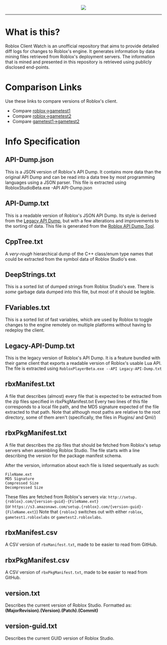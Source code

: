 <p align="center">
<img src="https://i.imgur.com/MHFEVV5.png">
</p>

<hr/>

# What is this?

Roblox Client Watch is an unofficial repository that aims to provide detailed diff logs for changes to Roblox's engine.
It generates information by data mining files retrieved from Roblox's deployment servers. The information that is mined and presented in this repository is retrieved using publicly disclosed end-points.

# Comparison Links
Use these links to compare versions of Roblox's client.

* Compare [roblox->gametest1](https://github.com/CloneTrooper1019/Roblox-Client-Tracker/compare/gametest1.robloxlabs#files_bucket)
* Compare [roblox->gametest2](https://github.com/CloneTrooper1019/Roblox-Client-Tracker/compare/gametest2.robloxlabs#files_bucket)
* Compare [gametest1->gametest2](https://github.com/CloneTrooper1019/Roblox-Client-Tracker/compare/gametest1.robloxlabs...gametest2.robloxlabs)

# Info Specification

## API-Dump.json
This is a JSON version of Roblox's API Dump. It contains more data than the original API Dump and can be read into a data tree by most programming languages using a JSON parser.
This file is extracted using RobloxStudioBeta.exe -API API-Dump.json

## API-Dump.txt
This is a readable version of Roblox's JSON API Dump. Its style is derived from the [Legacy API Dump](#legacy-api-dumptxt), but with a few alterations and improvements to the sorting of data. This file is generated from the [Roblox API Dump Tool](https://github.com/CloneTrooper1019/Roblox-API-Dump-Tool).

## CppTree.txt
A *very-rough* hierarchical dump of the C++ class/enum type names that could be extracted from the symbol data of Roblox Studio's exe.

## DeepStrings.txt
This is a sorted list of dumped strings from Roblox Studio's exe. There is *some* garbage data dumped into this file, but most of it should be legible.

## FVariables.txt
This is a sorted list of fast variables, which are used by Roblox to toggle changes to the engine remotely on multiple platforms without having to redeploy the client.

## Legacy-API-Dump.txt
This is the legacy version of Roblox's API Dump. It is a feature bundled with their game client that exports a readable version of Roblox's usable Lua API. The file is extracted using `RobloxPlayerBeta.exe --API Legacy-API-Dump.txt`

## rbxManifest.txt
A file that describes (almost) every file that is expected to be extracted from the zip files specified in rbxPkgManifest.txt
Every two lines of this file corresponds to a local file path, and the MD5 signature expected of the file extracted to that path.
Note that although most paths are relative to the root directory, some of them aren't (specifically, the files in Plugins/ and Qml/)

## rbxPkgManifest.txt
A file that describes the zip files that should be fetched from Roblox's setup servers when assembling Roblox Studio.
The file starts with a line describing the version for the package manifest schema.

After the version, information about each file is listed sequentually as such:
```
FileName.ext
MD5 Signature
Compressed Size
Decompressed Size
```

These files are fetched from Roblox's servers via:
`http://setup.{roblox}.com/{version-guid}-{FileName.ext}`<br/>
(or `https://s3.amazonaws.com/setup.{roblox}.com/{version-guid}-{FileName.ext}`)
Note that `{roblox}` switches out with either `roblox`, `gametest1.robloxlabs` or `gametest2.robloxlabs`.

## rbxManifest.csv
A CSV version of `rbxManifest.txt`, made to be easier to read from GitHub.

## rbxPkgManifest.csv
A CSV version of `rbxPkgManifest.txt`, made to be easier to read from GitHub.

## version.txt
Describes the current version of Roblox Studio. Formatted as: **(MajorRevision).(Version).(Patch).(Commit)**

## version-guid.txt
Describes the current GUID version of Roblox Studio.